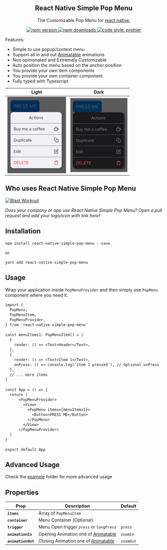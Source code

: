 <h2 align="center">React Native Simple Pop Menu</h2>
<p align="center">The Customizable Pop Menu for <a href="https://facebook.github.io/react-native/">react native.</a>

<p align="center">
  <a href="https://www.npmjs.com/package/react-native-search-bar">
    <img alt="npm version" src="https://img.shields.io/npm/v/react-native-simple-pop-menu.svg?style=flat-square">
  </a>
  <a href="https://www.npmjs.com/package/react-native-simple-pop-menu">
    <img alt="npm downloads" src="https://img.shields.io/npm/dm/react-native-simple-pop-menu.svg?style=flat-square">
  </a>
   <a href="https://prettier.io">
    <img alt="code style: prettier" src="https://img.shields.io/badge/code_style-prettier-ff69b4.svg?style=flat-square">
  </a>
</p>

Features:

- Simple to use popup/context menu
- Support all in and out [Animatable](https://github.com/oblador/react-native-animatable) animations
- Non opinionated and Extremely Customizable
- Auto position the menu based on the anchor position
- You provide your own item components
- You provide your own container component
- Fully typed with Typescript

| Light                                         | Dark                                         |
| --------------------------------------------- | -------------------------------------------- |
| ![Pop menu demo](./.github/example-light.png) | ![Pop menu demo](./.github/example-dark.png) |

## Who uses React Native Simple Pop Menu

<a href="https://blastworkout.app/">
  <img src="https://github.com/alwex/react-native-simple-pop-menu/raw/master/assets/apps/blastworkout-logo.png" alt="Blast Workout" width="300" />
</a>

_Does your company or app use React Native Simple Pop Menu? Open a pull request and add your logo/icon with link here!_

## Installation

```
npm install react-native-simple-pop-menu --save
```

or

```
yarn add react-native-simple-pop-menu
```

## Usage

Wrap your application inside `PopMenuProvider` and then simply use `PopMenu` component where you need it.

```JSX
import {
  PopMenu,
  PopMenuItem,
  PopMenuProvider,
} from 'react-native-simple-pop-menu'

const menuItems1: PopMenuItem[] = [
  {
    render: () => <Text>Header</Text>,
  },
  {
    render: () => <Text>Item 1</Text>,
    onPress: () => console.log('item 1 pressed'), // Optional onPress
  },
  // ... more items
]

const App = () => {
  return (
      <PopMenuProvider>
        <View>
          <PopMenu items={menuItems1}>
            <Button>PRESS ME</Button>
          </PopMenu>
        </View>
      </PopMenuProvider>
  )
}

export default App
```

## Advanced Usage

Check the [example](https://github.com/alwex/react-native-pop-menu/blob/main/example/src/App.tsx) folder for more advanced usage

## Properties

| Prop               | Description                                                                               | Default   |
| ------------------ | ----------------------------------------------------------------------------------------- | --------- |
| **`items`**        | Array of `PopMenuItem`                                                                    |
| **`container`**    | Menu Container (Optional)                                                                 |
| **`trigger`**      | Menu Open trigger `press` or `longPress`                                                  | `press`   |
| **`animationIn`**  | Opening Animation one of [Animatable](https://github.com/oblador/react-native-animatable) | `zoomIn`  |
| **`animationOut`** | Closing Animation one of [Animatable](https://github.com/oblador/react-native-animatable) | `zoomOut` |
